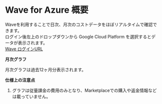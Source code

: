 # Wave for Azure 概要

Waveを利用することで日次、月次のコストデータをほぼリアルタイムで確認できます。  
ログイン後左上のドロップダウンから Google Cloud Platform を選択するとデータが表示されます。  
[Wave ログインURL](https://app.alphaus.cloud/wave/login)

**月次グラフ**

月次グラフは過去12ヶ月分表示されます。

**仕様上の注意点**

1. グラフは従量課金の費用のみとなり、Marketplaceでの購入や返金情報などは載っていません。

